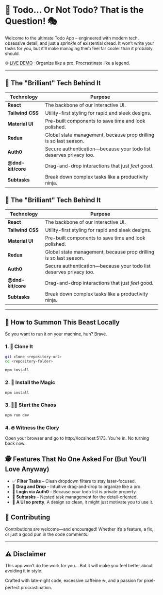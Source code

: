 
# 📝 Todo... Or Not Todo? That is the Question! 🎭

Welcome to the ultimate Todo App – engineered with modern tech, obsessive detail, and just a *sprinkle* of existential dread. It won’t write your tasks for you, but it’ll make managing them feel far cooler than it probably should.

🌐 [LIVE DEMO](kanban-demo-xi2e.vercel.app) –Organize like a pro. Procrastinate like a legend.

---

## 🧠 The "Brilliant" Tech Behind It

| Technology        | Purpose                                                             |
|------------------|----------------------------------------------------------------------|
| **React**         | The backbone of our interactive UI.                                 |
| **Tailwind CSS**  | Utility-first styling for rapid and sleek designs.                  |
| **Material UI**   | Pre-built components to save time and look polished.                |
| **Redux**         | Global state management, because prop drilling is so last season.   |
| **Auth0**         | Secure authentication—because your todo list deserves privacy too.  |
| **@dnd-kit/core** | Drag-and-drop interactions that just *feel* good.                   |
| **Subtasks**      | Break down complex tasks like a productivity ninja.                 |
## 🧠 The "Brilliant" Tech Behind It

| Technology        | Purpose                                                             |
|------------------|----------------------------------------------------------------------|
| **React**         | The backbone of our interactive UI.                                 |
| **Tailwind CSS**  | Utility-first styling for rapid and sleek designs.                  |
| **Material UI**   | Pre-built components to save time and look polished.                |
| **Redux**         | Global state management, because prop drilling is so last season.   |
| **Auth0**         | Secure authentication—because your todo list deserves privacy too.  |
| **@dnd-kit/core** | Drag-and-drop interactions that just *feel* good.                   |
| **Subtasks**      | Break down complex tasks like a productivity ninja.                 |

---

## 🧪 How to Summon This Beast Locally

So you want to run it on your machine, huh? Brave.

### 1. 🧛 Clone It
```bash
git clone <repository-url>
cd <repository-folder>

npm install
```
### 2. 🧙 Install the Magic
```bash
npm install
```
### 3. 🏃‍♂️ Start the Chaos
```bash
npm run dev
```
### 4. 🔥 Witness the Glory
Open your browser and go to http://localhost:5173. You’re in. No turning back now.

## 🕵️ Features That No One Asked For (But You’ll Love Anyway)

- ✅ **Filter Tasks** – Clean dropdown filters to stay laser-focused.
- 🧩 **Drag and Drop** – Intuitive drag-and-drop to organize like a pro.
- 🔐 **Login via Auth0** – Because your todo list is private property.
- 🧷 **Subtasks** – Nested task management for the detail-oriented.
- 🎨 **A UI so pretty**, A design so clean, it might just motivate you to use it.

## 🫶 Contributing

Contributions are welcome—and encouraged!
Whether it’s a feature, a fix, or just a good pun in the code comments.



---

## ⚠️ Disclaimer

This app won’t do the work for you...
But it will make you feel better about avoiding it in style.

Crafted with late-night code, excessive caffeine ☕, and a passion for pixel-perfect procrastination.
